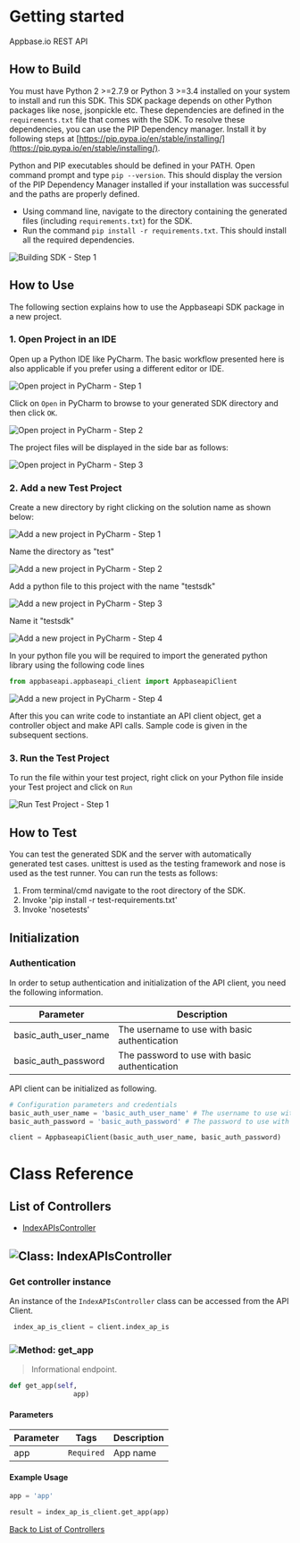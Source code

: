 # Getting started

Appbase.io REST API

## How to Build


You must have Python 2 >=2.7.9 or Python 3 >=3.4 installed on your system to install and run this SDK. This SDK package depends on other Python packages like nose, jsonpickle etc. 
These dependencies are defined in the ```requirements.txt``` file that comes with the SDK.
To resolve these dependencies, you can use the PIP Dependency manager. Install it by following steps at [https://pip.pypa.io/en/stable/installing/](https://pip.pypa.io/en/stable/installing/).

Python and PIP executables should be defined in your PATH. Open command prompt and type ```pip --version```.
This should display the version of the PIP Dependency Manager installed if your installation was successful and the paths are properly defined.

* Using command line, navigate to the directory containing the generated files (including ```requirements.txt```) for the SDK.
* Run the command ```pip install -r requirements.txt```. This should install all the required dependencies.

![Building SDK - Step 1](https://apidocs.io/illustration/python?step=installDependencies&workspaceFolder=Appbase%20API-Python)


## How to Use

The following section explains how to use the Appbaseapi SDK package in a new project.

### 1. Open Project in an IDE

Open up a Python IDE like PyCharm. The basic workflow presented here is also applicable if you prefer using a different editor or IDE.

![Open project in PyCharm - Step 1](https://apidocs.io/illustration/python?step=pyCharm)

Click on ```Open``` in PyCharm to browse to your generated SDK directory and then click ```OK```.

![Open project in PyCharm - Step 2](https://apidocs.io/illustration/python?step=openProject0&workspaceFolder=Appbase%20API-Python)     

The project files will be displayed in the side bar as follows:

![Open project in PyCharm - Step 3](https://apidocs.io/illustration/python?step=openProject1&workspaceFolder=Appbase%20API-Python&projectName=appbaseapi)     

### 2. Add a new Test Project

Create a new directory by right clicking on the solution name as shown below:

![Add a new project in PyCharm - Step 1](https://apidocs.io/illustration/python?step=createDirectory&workspaceFolder=Appbase%20API-Python&projectName=appbaseapi)

Name the directory as "test"

![Add a new project in PyCharm - Step 2](https://apidocs.io/illustration/python?step=nameDirectory)
   
Add a python file to this project with the name "testsdk"

![Add a new project in PyCharm - Step 3](https://apidocs.io/illustration/python?step=createFile&workspaceFolder=Appbase%20API-Python&projectName=appbaseapi)

Name it "testsdk"

![Add a new project in PyCharm - Step 4](https://apidocs.io/illustration/python?step=nameFile)

In your python file you will be required to import the generated python library using the following code lines

```Python
from appbaseapi.appbaseapi_client import AppbaseapiClient
```

![Add a new project in PyCharm - Step 4](https://apidocs.io/illustration/python?step=projectFiles&workspaceFolder=Appbase%20API-Python&libraryName=appbaseapi.appbaseapi_client&projectName=appbaseapi)

After this you can write code to instantiate an API client object, get a controller object and  make API calls. Sample code is given in the subsequent sections.

### 3. Run the Test Project

To run the file within your test project, right click on your Python file inside your Test project and click on ```Run```

![Run Test Project - Step 1](https://apidocs.io/illustration/python?step=runProject&workspaceFolder=Appbase%20API-Python&libraryName=appbaseapi.appbaseapi_client&projectName=appbaseapi)


## How to Test

You can test the generated SDK and the server with automatically generated test
cases. unittest is used as the testing framework and nose is used as the test
runner. You can run the tests as follows:

  1. From terminal/cmd navigate to the root directory of the SDK.
  2. Invoke 'pip install -r test-requirements.txt'
  3. Invoke 'nosetests'

## Initialization

### Authentication
In order to setup authentication and initialization of the API client, you need the following information.

| Parameter | Description |
|-----------|-------------|
| basic_auth_user_name | The username to use with basic authentication |
| basic_auth_password | The password to use with basic authentication |



API client can be initialized as following.

```python
# Configuration parameters and credentials
basic_auth_user_name = 'basic_auth_user_name' # The username to use with basic authentication
basic_auth_password = 'basic_auth_password' # The password to use with basic authentication

client = AppbaseapiClient(basic_auth_user_name, basic_auth_password)
```



# Class Reference

## <a name="list_of_controllers"></a>List of Controllers

* [IndexAPIsController](#index_ap_is_controller)

## <a name="index_ap_is_controller"></a>![Class: ](https://apidocs.io/img/class.png ".IndexAPIsController") IndexAPIsController

### Get controller instance

An instance of the ``` IndexAPIsController ``` class can be accessed from the API Client.

```python
 index_ap_is_client = client.index_ap_is
```

### <a name="get_app"></a>![Method: ](https://apidocs.io/img/method.png ".IndexAPIsController.get_app") get_app

> Informational endpoint.

```python
def get_app(self,
                app)
```

#### Parameters

| Parameter | Tags | Description |
|-----------|------|-------------|
| app |  ``` Required ```  | App name |



#### Example Usage

```python
app = 'app'

result = index_ap_is_client.get_app(app)

```


[Back to List of Controllers](#list_of_controllers)



